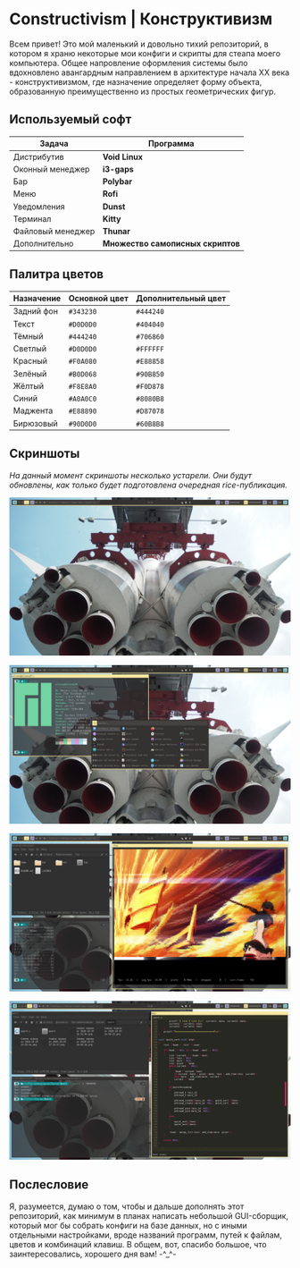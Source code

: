 # Constructivism | Конструктивизм

Всем привет!
Это мой маленький и довольно тихий репозиторий, в котором я храню некоторые мои конфиги и скрипты для стеапа моего компьютера.
Общее напровление оформления системы было вдохновлено авангардным направлением в архитектуре начала XX века - конструктивизмом, где назначение определяет форму объекта, образованную преимущественно из простых геометрических фигур.

## Используемый софт

| Задача | Программа |
| --- | --- |
| Дистрибутив | **Void Linux** |
| Оконный менеджер | **i3-gaps** |
| Бар | **Polybar** |
| Меню | **Rofi** |
| Уведомления | **Dunst** |
| Терминал | **Kitty** |
| Файловый менеджер | **Thunar** |
| Дополнительно | **Множество самописных скриптов** |

## Палитра цветов

| Назначение | Основной цвет | Дополнительный цвет |
| --- | --- | --- |
| Задний фон | `#343230` | `#444240` |
| Текст | `#D0D0D0` | `#404040` |
| Тёмный | `#444240` | `#706860` |
| Светлый | `#D0D0D0` | `#FFFFFF` |
| Красный | `#F0A080` | `#E88858` |
| Зелёный | `#B0D068` | `#90B850` |
| Жёлтый | `#F8E8A0` | `#F0D878` |
| Синий | `#A0A0C0` | `#8080B8` |
| Маджента | `#E88890` | `#D87078` |
| Бирюзовый | `#90D0D0` | `#60B8B8` |

## Скриншоты

_На данный момент скриншоты несколько устарели. Они будут обновлены, как только будет подготовлена очередная rice-публикация._

![Скриншот 1](/other/screenshots/screenshot_1.png)

![Скриншот 2](/other/screenshots/screenshot_2.png)

![Скриншот 3](/other/screenshots/screenshot_3.png)

![Скриншот 4](/other/screenshots/screenshot_4.png)

## Послесловие

Я, разумеется, думаю о том, чтобы и дальше дополнять этот репозиторий, как минимум в планах написать небольшой GUI-сборщик, который мог бы собрать конфиги на базе данных, но с иными отдельными настройками, вроде названий программ, путей к файлам, цветов и комбинаций клавиш.
В общем, вот, спасибо большое, что заинтересовались, хорошего дня вам! -^_^-
